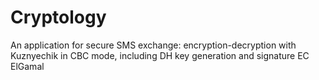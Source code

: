 # Cryptology
An application for secure SMS exchange: encryption-decryption with Kuznyechik in CBC mode, including DH key generation and signature EC ElGamal
